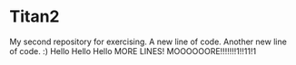 # Titan2
My second repository for exercising.
A new line of code.
Another new line of code.
:)
Hello Hello Hello
MORE LINES!
MOOOOOORE!!!!!!!1!!11!1
